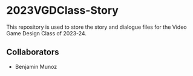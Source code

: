 # 2023VGDClass-Story
This repository is used to store the story and dialogue files for the Video Game Design Class of 2023-24.

## Collaborators
- Benjamin Munoz
